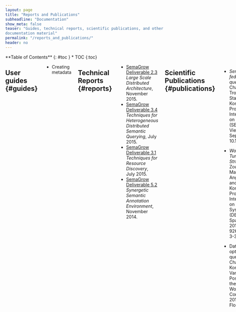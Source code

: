 ```yaml
---
layout: page
title: "Reports and Publications"
subheadline: "Documentation"
show_meta: false
teaser: "Guides, technical reports, scientific publications, and other
documentation material"
permalink: "/reports_and_publications/"
header: no
---
```

<div class="row">
<div class="medium-4 medium-push-8 columns" markdown="1">
<div class="panel radius" markdown="1">
**Table of Contents**
{: #toc }
*  TOC
{:toc}
</div>
</div><!-- /.medium-4.columns -->

<div class="medium-8 medium-pull-4 columns" markdown="1">

## User guides {#guides}

 * Creating metadata

## Technical Reports {#reports}

 * [SemaGrow Deliverable 2.3][4]
   *Large Scale Distributed Architecture*, November 2015.
 * [SemaGrow Deliverable 3.4][3]
   *Techniques for Heterogeneous Distributed Semantic Querying*, July 2015.
 * [SemaGrow Deliverable 3.1][2]
   *Techniques for Resource Discovery*, July 2015.
 * [SemaGrow Deliverable 5.2][1]
   *Synergetic Semantic Annotation Environment*, November 2014.


## Scientific Publications {#publications}

 * *SemaGrow: Optimizing federated SPARQL queries*
   Angelos Charalambidis, Antonis Troumpoukis and Stasinos Konstantopoulos
   In Proceedings of the 11th International Conference on Semantic
   Systems (SEMANTiCS 2015), Vienna, Austria, 15-18 September 2015.
   DOI: 10.1145/2814864.2814886

 * *Workload-Aware Self-Tuning Histograms of String Data*
   Nickolas Zoulis, Effrosyni Mavroudi, Anna Lykoura,
   Angelos Charalambidis and Stasinos Konstantopoulos
   In Proceedings of 26th International Conference on Database and
   Expert Systems Applications (DEXA 2015),
   Valencia, Spain, 1-4 September 2015.
   Published as LNCS 9261. DOI: 10.1007/978-3-319-22849-5_20

 * Dataset descriptions for optimizing federated querying
   Angelos Charalambidis, Stasinos Konstantopoulos, and Vangelis Karkaletsis
   Poster Proceedings of the 24th International World Wide Web Conference
   (WWW 2015), May 18-22, 2015, Florence, Italy



 [1]: http://semagrow.eu/sites/default/files/Semagrow-D5.2b-AnnotationEnvironment.pdf
 [2]: http://semagrow.eu/sites/default/files/SemaGrow-D3.1.2-ResourceDiscovery.pdf
 [3]: http://semagrow.eu/sites/default/files/SemaGrow-D3.4.2-HeterogeneousDistributedSemanticQuerying.pdf
 [4]: http://semagrow.eu/sites/default/files/Semagrow-D2.3.4-LargeScaleDistributedArchitecture.pdf


